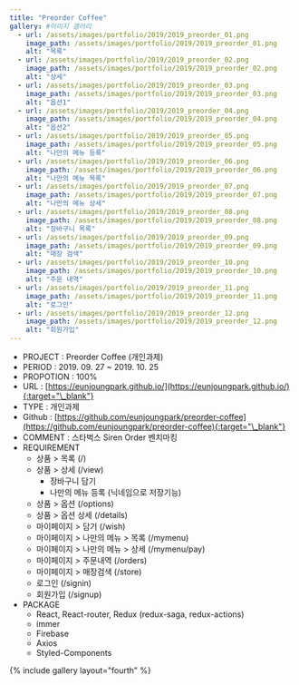 ```yaml
---
title: "Preorder Coffee"
gallery: #이미지 갤러리
  - url: /assets/images/portfolio/2019/2019_preorder_01.png
    image_path: /assets/images/portfolio/2019/2019_preorder_01.png
    alt: "목록"
  - url: /assets/images/portfolio/2019/2019_preorder_02.png
    image_path: /assets/images/portfolio/2019/2019_preorder_02.png
    alt: "상세"
  - url: /assets/images/portfolio/2019/2019_preorder_03.png
    image_path: /assets/images/portfolio/2019/2019_preorder_03.png
    alt: "옵션1"
  - url: /assets/images/portfolio/2019/2019_preorder_04.png
    image_path: /assets/images/portfolio/2019/2019_preorder_04.png
    alt: "옵션2"
  - url: /assets/images/portfolio/2019/2019_preorder_05.png
    image_path: /assets/images/portfolio/2019/2019_preorder_05.png
    alt: "나만의 메뉴 등록"
  - url: /assets/images/portfolio/2019/2019_preorder_06.png
    image_path: /assets/images/portfolio/2019/2019_preorder_06.png
    alt: "나만의 메뉴 목록"
  - url: /assets/images/portfolio/2019/2019_preorder_07.png
    image_path: /assets/images/portfolio/2019/2019_preorder_07.png
    alt: "나만의 메뉴 상세"
  - url: /assets/images/portfolio/2019/2019_preorder_08.png
    image_path: /assets/images/portfolio/2019/2019_preorder_08.png
    alt: "장바구니 목록"
  - url: /assets/images/portfolio/2019/2019_preorder_09.png
    image_path: /assets/images/portfolio/2019/2019_preorder_09.png
    alt: "매장 검색"
  - url: /assets/images/portfolio/2019/2019_preorder_10.png
    image_path: /assets/images/portfolio/2019/2019_preorder_10.png
    alt: "주문 내역"
  - url: /assets/images/portfolio/2019/2019_preorder_11.png
    image_path: /assets/images/portfolio/2019/2019_preorder_11.png
    alt: "로그인"
  - url: /assets/images/portfolio/2019/2019_preorder_12.png
    image_path: /assets/images/portfolio/2019/2019_preorder_12.png
    alt: "회원가입"
---
```


- PROJECT : Preorder Coffee (개인과제)
- PERIOD : 2019. 09. 27 ~ 2019. 10. 25
- PROPOTION : 100%
- URL : [https://eunjoungpark.github.io/](https://eunjoungpark.github.io/){:target="\_blank"}
- TYPE : 개인과제
- Github : [https://github.com/eunjoungpark/preorder-coffee](https://github.com/eunjoungpark/preorder-coffee){:target="\_blank"}
- COMMENT : 스타벅스 Siren Order 벤치마킹
- REQUIREMENT
  - 상품 > 목록 (/)
  - 상품 > 상세 (/view)
    - 장바구니 담기
    - 나만의 메뉴 등록 (닉네임으로 저장기능)
  - 상품 > 옵션 (/options)
  - 상품 > 옵션 상세 (/details)
  - 마이페이지 > 담기 (/wish)
  - 마이페이지 > 나만의 메뉴 > 목록 (/mymenu)
  - 마이페이지 > 나만의 메뉴 > 상세 (/mymenu/pay)
  - 마이페이지 > 주문내역 (/orders)
  - 마이페이지 > 매장검색 (/store)
  - 로그인 (/signin)
  - 회원가입 (/signup)
- PACKAGE
  - React, React-router, Redux (redux-saga, redux-actions)
  - immer
  - Firebase
  - Axios
  - Styled-Components



{% include gallery layout="fourth" %}
